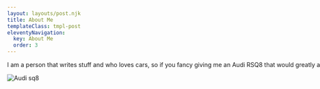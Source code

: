 ```yaml
---
layout: layouts/post.njk
title: About Me
templateClass: tmpl-post
eleventyNavigation:
  key: About Me
  order: 3
---
```

<div class="container-fluid">
<div class="row">
<div class="badge bg-primary text-wrap" style="width: 60rem;">
<p>
I am a person that writes stuff and who loves cars, so if you fancy giving me an Audi RSQ8 that would greatly appreciated</p>
<img src="C:\Users\YOGA-PC\Desktop\Udemy HTML\My CSS\base-blog-2\img\audi sq8.jpeg" alt="Audi sq8">
</div>
</div>
</div>

